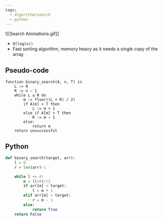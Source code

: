 ```yaml
---
tags:
  - algorithm/search
  - python
---
```

![[Search Animations.gif]]

- `O(log(n))`
-  Fast sorting algorithm, memory heavy as it needs a single copy of the array
## Pseudo-code
```
function binary_search(A, n, T) is
    L := 0
    R := n − 1
    while L ≤ R do
        m := floor((L + R) / 2)
        if A[m] < T then
            L := m + 1
        else if A[m] > T then
            R := m − 1
        else:
            return m
    return unsuccessful
```

## Python
```python
def binary_search(target, arr):
    l = 0
    r = len(arr)-1

    while l <= r:
        m = (l+r)//2
        if arr[m] < target:
            l = m + 1
        elif arr[m] > target:
            r = m - 1
        else:
            return True
    return False
```
